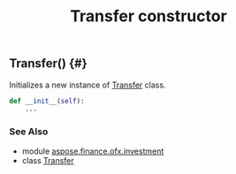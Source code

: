 ﻿---
title: Transfer constructor
second_title: Aspose.Finance for Python via .NET API References
description: 
type: docs
weight: 10
url: /python-net/aspose.finance.ofx.investment/transfer/__init__/
is_root: false
---

## Transfer() {#}

Initializes a new instance of [Transfer](/finance/python-net/aspose.finance.ofx.investment/transfer) class.



```python
def __init__(self):
    ...
```





### See Also
* module [aspose.finance.ofx.investment](../../)
* class [Transfer](/finance/python-net/aspose.finance.ofx.investment/transfer)
